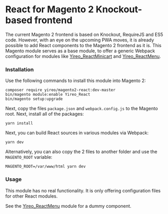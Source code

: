 # React for Magento 2 Knockout-based frontend
The current Magento 2 frontend is based on Knockout, RequireJS and ES5 code. However, with an eye on the upcoming PWA moves, it is already possible to add React components to the Magento 2 frontend as it is. This Magento module serves as a base module, to offer a generic Webpack configuration for modules like  [Yireo_ReactMinicart](https://github.com/yireo-training/Yireo_ReactMinicart) and [Yireo_ReactMenu](https://github.com/yireo-training/Yireo_ReactMenu).

### Installation
Use the following commands to install this module into Magento 2:

    composer require yireo/magento2-react:dev-master
    bin/magento module:enable Yireo_React
    bin/magento setup:upgrade

Next, copy the files `package.json` and `webpack.config.js` to the Magento root. Next, install all of the packages:

    yarn install

Next, you can build React sources in various modules via Webpack:

    yarn dev

Alternatively, you can also copy the 2 files to another folder and use the `MAGENTO_ROOT` variable:

    MAGENTO_ROOT=/var/www/html yarn dev

### Usage
This module has no real functionality. It is only offering configuration files for other React modules.

See the [Yireo_ReactMenu](https://github.com/yireo-training/Yireo_ReactMenu) module for a dummy component.

